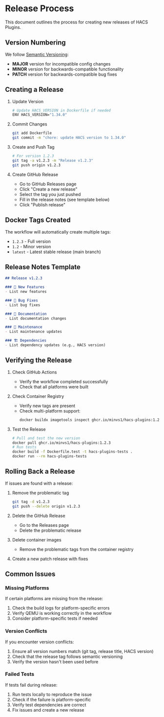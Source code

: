 # Release Process

This document outlines the process for creating new releases of HACS Plugins.

## Version Numbering

We follow [Semantic Versioning](https://semver.org/):
- **MAJOR** version for incompatible config changes
- **MINOR** version for backwards-compatible functionality
- **PATCH** version for backwards-compatible bug fixes

## Creating a Release

1. Update Version
   ```bash
   # Update HACS_VERSION in Dockerfile if needed
   ENV HACS_VERSION="1.34.0"
   ```

2. Commit Changes
   ```bash
   git add Dockerfile
   git commit -m "chore: update HACS version to 1.34.0"
   ```

3. Create and Push Tag
   ```bash
   # For version 1.2.3
   git tag -a v1.2.3 -m "Release v1.2.3"
   git push origin v1.2.3
   ```

4. Create GitHub Release
   - Go to GitHub Releases page
   - Click "Create a new release"
   - Select the tag you just pushed
   - Fill in the release notes (see template below)
   - Click "Publish release"

## Docker Tags Created

The workflow will automatically create multiple tags:
- `1.2.3` - Full version
- `1.2` - Minor version
- `latest` - Latest stable release (main branch)

## Release Notes Template

```markdown
## Release v1.2.3

### 🚀 New Features
- List new features

### 🐛 Bug Fixes
- List bug fixes

### 📝 Documentation
- List documentation changes

### 🔧 Maintenance
- List maintenance updates

### 🏗️ Dependencies
- List dependency updates (e.g., HACS version)
```

## Verifying the Release

1. Check GitHub Actions
   - Verify the workflow completed successfully
   - Check that all platforms were built

2. Check Container Registry
   - Verify new tags are present
   - Check multi-platform support:
     ```bash
     docker buildx imagetools inspect ghcr.io/minvs1/hacs-plugins:1.2.3
     ```

3. Test the Release
   ```bash
   # Pull and test the new version
   docker pull ghcr.io/minvs1/hacs-plugins:1.2.3
   # Run tests
   docker build -f Dockerfile.test -t hacs-plugins-tests .
   docker run --rm hacs-plugins-tests
   ```

## Rolling Back a Release

If issues are found with a release:

1. Remove the problematic tag
   ```bash
   git tag -d v1.2.3
   git push --delete origin v1.2.3
   ```

2. Delete the GitHub Release
   - Go to the Releases page
   - Delete the problematic release

3. Delete container images
   - Remove the problematic tags from the container registry

4. Create a new patch release with fixes

## Common Issues

### Missing Platforms
If certain platforms are missing from the release:
1. Check the build logs for platform-specific errors
2. Verify QEMU is working correctly in the workflow
3. Consider platform-specific tests if needed

### Version Conflicts
If you encounter version conflicts:
1. Ensure all version numbers match (git tag, release title, HACS version)
2. Check that the release tag follows semantic versioning
3. Verify the version hasn't been used before

### Failed Tests
If tests fail during release:
1. Run tests locally to reproduce the issue
2. Check if the failure is platform-specific
3. Verify test dependencies are correct
4. Fix issues and create a new release
